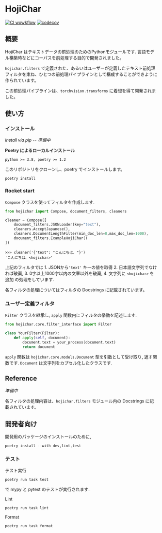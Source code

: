 # HojiChar
[![CI wowkflow](https://github.com/HojiChar/HojiChar/actions/workflows/ci.yaml/badge.svg)](https://github.com/HojiChar/HojiChar/actions/workflows/ci.yaml)
[![codecov](https://codecov.io/gh/HojiChar/HojiChar/branch/main/graph/badge.svg?token=16928I9U9Y)](https://codecov.io/gh/HojiChar/HojiChar)
## 概要
HojiChar はテキストデータの前処理のためのPythonモジュールです. 言語モデル構築時などにコーパスを前処理する目的で開発されました。

`hojichar.filters` で定義された、あるいはユーザーが定義したテキスト前処理フィルタを束ね、ひとつの前処理パイプラインとして構成することができように作られています。

この前処理パイプラインは、`torchvision.transforms` に着想を得て開発されました。


## 使い方
### インストール
*install via pip -- 準備中*

**Poetry によるローカルインストール**

`python >= 3.8, poetry >= 1.2`

このリポジトリをクローンし、poetry でインストールします。
```
poetry install
```


### Rocket start
`Compose` クラスを使ってフィルタを作成します.
```Python
from hojichar import Compose, document_filters, cleaners

cleaner = Compose([
    document_filters.JSONLoader(key="text"),
    cleaners.AcceptJapanese(),
    cleaners.DocumentLengthFilter(min_doc_len=0,max_doc_len=1000),
    document_filters.ExampleHojiChar()
])
```
```
>>> cleaner('{"text": "こんにちは、"}')
'こんにちは、<hojichar>'
```
上記のフィルタでは 1. JSONから`'text'` キーの値を取得 2. 日本語文字列でなければ破棄, 3. 0字以上1000字以内の文章以外を破棄, 4. 文字列に `<hojichar>` を追加 の処理をしています.

各フィルタの処理についてはフィルタの Docstrings に記載されています。

### ユーザー定義フィルタ
`Filter` クラスを継承し, `apply` 関数内にフィルタの挙動を記述します.
```Python
from hojichar.core.filter_interface import Filter

class YourFilter(Filter):
    def apply(self, document):
        document.text = your_process(document.text)
        return document
```
`apply` 関数は `hojichar.core.models.Document` 型を引数として受け取り,
返す関数です. `Document` は文字列をカプセル化したクラスです.


## Reference
*準備中*

各フィルタの処理内容は、`hojichar.filters` モジュール内の Docstrings に記載されています。



## 開発者向け

開発用のパッケージのインストールのために,
```
poetry install --with dev,lint,test
```
### テスト
テスト実行
```
poetry run task test
```
で mypy と pytest のテストが実行されます.

Lint
```
poetry run task lint
```

Format
```
poetry run task format
```
